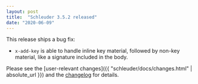 ```yaml
---
layout: post
title:  "Schleuder 3.5.2 released"
date: "2020-06-09"
---
```


This release ships a bug fix:

* `x-add-key` is able to handle inline key material, followed by non-key material, like a signature included in the body.

Please see the [user-relevant changes]({{ "schleuder/docs/changes.html" | absolute_url }}) and the [changelog](https://0xacab.org/schleuder/schleuder/blob/main/CHANGELOG.md#352-2020-06-09) for details.
